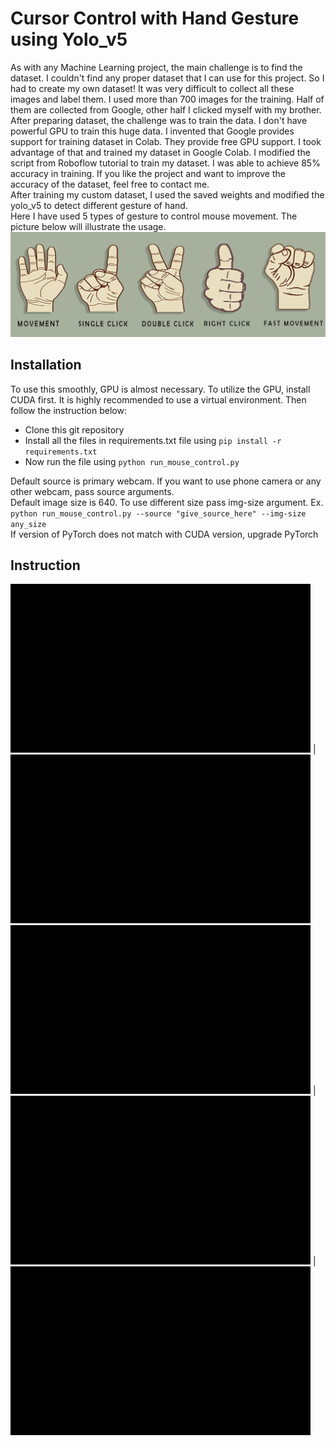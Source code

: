 # Cursor Control with Hand Gesture using Yolo_v5
As with any Machine Learning project, the main challenge is to find the dataset. I couldn't find any proper dataset that I can use for this project. So I had to create my own dataset! It was very difficult to collect all these images and label them. I used more than 700 images for the training. Half of them are collected from Google, other half I clicked myself with my brother. After preparing dataset, the challenge was to train the data. I don't have powerful GPU to train this huge data. I invented that Google provides support for training dataset in Colab. They provide free GPU support. I took advantage of that and trained my dataset in Google Colab. I modified the script from Roboflow tutorial to train my dataset.
I was able to achieve 85% accuracy in training. If you like the project and want to improve the accuracy of the dataset, feel free to contact me. <br>
After training my custom dataset, I used the saved weights and modified the yolo_v5 to detect different gesture of hand.<br>
Here I have used 5 types of gesture to control mouse movement. The picture below will illustrate the usage.<br>
![use of different sign](https://github.com/Shajal525/cursor_control_via_webcam/blob/master/images/signs.png)
<br>
## Installation
To use this smoothly, GPU is almost necessary. To utilize the GPU, install CUDA first. It is highly recommended to use a virtual environment. Then follow the instruction below:<br>
- Clone this git repository
- Install all the files in requirements.txt file using `pip install -r requirements.txt`
- Now run the file using `python run_mouse_control.py`<br>

Default source is primary webcam. If you want to use phone camera or any other webcam, pass source arguments. <br>
Default image size is 640. To use different size pass img-size argument. Ex.<br>
`python run_mouse_control.py --source "give_source_here" --img-size any_size` <br>
If version of PyTorch does not match with CUDA version, upgrade PyTorch

## Instruction
![movement](https://github.com/Shajal525/cursor_control_via_webcam/blob/master/images/Movement.gif) | ![fast movement](https://github.com/Shajal525/cursor_control_via_webcam/blob/master/images/Fast_Movement.gif)
![single click](https://github.com/Shajal525/cursor_control_via_webcam/blob/master/images/Single_Click.gif) | ![double click](https://github.com/Shajal525/cursor_control_via_webcam/blob/master/images/Double_Click.gif) | ![right click](https://github.com/Shajal525/cursor_control_via_webcam/blob/master/images/Right_Click.gif)

